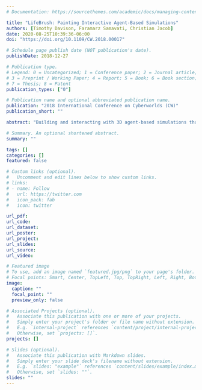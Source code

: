 ```yaml
---
# Documentation: https://sourcethemes.com/academic/docs/managing-content/

title: "LifeBrush: Painting Interactive Agent-Based Simulations"
authors: [Timothy Davison, Faramarz Samavati, Christian Jacob]
date: 2020-08-25T10:39:36-06:00
doi: "https://doi.org/10.1109/CW.2018.00017"

# Schedule page publish date (NOT publication's date).
publishDate: 2018-12-27

# Publication type.
# Legend: 0 = Uncategorized; 1 = Conference paper; 2 = Journal article;
# 3 = Preprint / Working Paper; 4 = Report; 5 = Book; 6 = Book section;
# 7 = Thesis; 8 = Patent
publication_types: ["0"]

# Publication name and optional abbreviated publication name.
publication: "2018 International Conference on Cyberworlds (CW)"
publication_short: ""

abstract: "Building and interacting with 3D agent-based simulations that contain a large number of agents is a significant challenge. What if we want to create an intricate new arrangement of agents, or reconfigure a large number of agents? We present LifeBrush, a cyberworld for interactively painting large and elaborate multi-agent simulations with commodity virtual reality systems that we can then simulate and explore. Our main methodology uses sketch-based discrete element texture synthesis to paint agent arrangements. We define a map to convert agents to elements in this framework when we paint and back to agents when we simulate. Like creating new colors on a paint palette, we create example agent arrangements and configurations in an example palette. We paint new agents into a scene with sketch-based generative brushes. We also use those brushes to reconfigure agents to match examples created in the palette. Then we simulate, pause the simulation and modify the agents with our sketch-based tools. This iteration loop enables new levels of interactivity for the design, simulation, and exploration of agent-based simulations."

# Summary. An optional shortened abstract.
summary: ""

tags: []
categories: []
featured: false

# Custom links (optional).
#   Uncomment and edit lines below to show custom links.
# links:
# - name: Follow
#   url: https://twitter.com
#   icon_pack: fab
#   icon: twitter

url_pdf:
url_code:
url_dataset:
url_poster:
url_project:
url_slides:
url_source:
url_video:

# Featured image
# To use, add an image named `featured.jpg/png` to your page's folder. 
# Focal points: Smart, Center, TopLeft, Top, TopRight, Left, Right, BottomLeft, Bottom, BottomRight.
image:
  caption: ""
  focal_point: ""
  preview_only: false

# Associated Projects (optional).
#   Associate this publication with one or more of your projects.
#   Simply enter your project's folder or file name without extension.
#   E.g. `internal-project` references `content/project/internal-project/index.md`.
#   Otherwise, set `projects: []`.
projects: []

# Slides (optional).
#   Associate this publication with Markdown slides.
#   Simply enter your slide deck's filename without extension.
#   E.g. `slides: "example"` references `content/slides/example/index.md`.
#   Otherwise, set `slides: ""`.
slides: ""
---
```

